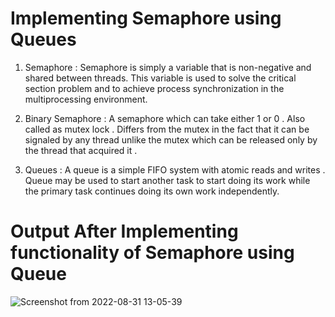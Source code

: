 # Implementing Semaphore using Queues 

1. Semaphore : Semaphore is simply a variable that is non-negative and shared between threads.
This variable is used to solve the critical section problem and to achieve process synchronization in the multiprocessing environment.
 
2. Binary Semaphore :  A semaphore which can take either 1 or 0 . Also called as mutex lock . Differs from the mutex in the fact that it can be signaled
by any thread unlike the mutex which can be released only by the thread that acquired it .

3. Queues : A queue is a simple FIFO system with atomic reads and writes . Queue may be used to start another task to start doing its work while the primary task continues doing its own work independently.


# Output After Implementing functionality of Semaphore using Queue

![Screenshot from 2022-08-31 13-05-39](https://user-images.githubusercontent.com/111511248/187620268-d1b70ea9-f18c-44fd-b862-b122836aa859.png)
